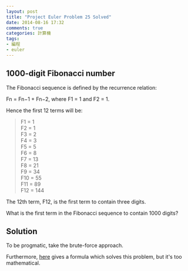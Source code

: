 ```yaml
---
layout: post
title: "Project Euler Problem 25 Solved"
date: 2014-08-16 17:32
comments: true
categories: 計算機
tags:
- 編程
- euler
---
```


1000-digit Fibonacci number
---------------------------

The Fibonacci sequence is defined by the recurrence relation:

Fn = Fn−1 + Fn−2, where F1 = 1 and F2 = 1.

Hence the first 12 terms will be:

>F1 = 1  
F2 = 1  
F3 = 2  
F4 = 3  
F5 = 5  
F6 = 8  
F7 = 13  
F8 = 21  
F9 = 34  
F10 = 55  
F11 = 89  
F12 = 144

The 12th term, F12, is the first term to contain three digits.

What is the first term in the Fibonacci sequence to contain 1000 digits?

Solution
--------

To be progmatic, take the brute-force approach. 

Furthermore, [here](http://www.geekality.net/2009/11/06/project-euler-problem-25/) gives a formula which solves this problem, but it's too mathematical.
